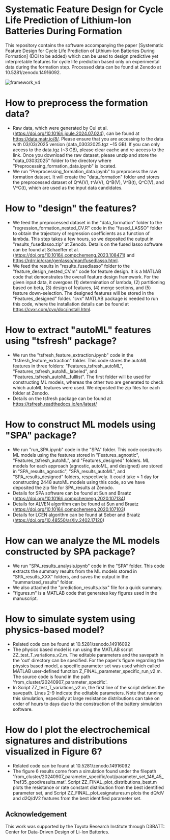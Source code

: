 # Systematic Feature Design for Cycle Life Prediction of Lithium-Ion Batteries During Formation

This repository contains the software accompanying the paper [Systematic Feature Design for Cycle Life Prediction of Lithium-Ion Batteries During Formation] (DOI to be added) which can be used to design predictive yet interpretable features for cycle life prediction based only on experimental data during the formation step. Processed data can be found at Zenodo at 10.5281/zenodo.14916092.

![framework_v4](https://github.com/user-attachments/assets/af8c1326-84ac-4f3c-b7e3-1031835772b9)

# How to preprocess the formation data?

* Raw data, which were generated by Cui et al. (https://doi.org/10.1016/j.joule.2024.07.024), can be found at https://data.matr.io/8/. Please ensure that you are accessing to the data with 03/03/2025 version (data_03032025.tgz ~15 GB). If you can only access to the data.tgz (~3 GB), please clear cache and re-access to the link. Once you download the raw dataset, please unzip and store the "data_03032025" folder to the directory where "Preprocessing_formation_data.ipynb" is located.
* We run "Preprocessing_formation_data.ipynb" to preprocess the raw formation dataset. It will create the "data_formation" folder and stores the preprocessed dataset of Q^A(V), t^A(V), Q^B(V), V^B(t), Q^C(V), and V^C(t), which are used as the input data candidates.
  
# How to "design" the features?

* We feed the preprocessed dataset in the "data_formation" folder to the "regression_formation_nested_CV.R" code in the "fused_LASSO" folder to obtain the trajectory of regression coefficients as a function of lambda. This step takes a few hours, so we deposited the output in "results_fusedlasso.zip" at Zenodo. Details on the fused lasso software can be found at Schaeffer et al. (https://doi.org/10.1016/j.compchemeng.2023.108471) and https://rdrr.io/cran/genlasso/man/fusedlasso.html.
* We feed the results in "results_fusedlasso" folder to the "feature_design_nested_CV.m" code for feature design. It is a MATLAB code that demonstrates the overall feature design framework. For the given input data, it overgoes (1) determination of lambda, (2) partitioning based on beta, (3) design of features, (4) merge sections, and (5) feature down-selection. The designed features will be stored in the "Features_designed" folder. "cvx" MATLAB package is needed to run this code, where the installation details can be found at https://cvxr.com/cvx/doc/install.html.

# How to extract "autoML" features using "tsfresh" package?

* We run the "tsfresh_feature_extraction.ipynb" code in the "tsfresh_feature_extraction" folder. This code stores the autoML features in three folders: "Features_tsfresh_autoML", "Features_tsfresh_autoML_labeled", and "Features_tsfresh_autoML_fulllist". The first folder will be used for constructing ML models, whereas the other two are generated to check which autoML features were used. We deposited the zip files for each folder at Zenodo.
* Details on the tsfresh package can be found at https://tsfresh.readthedocs.io/en/latest/

# How to construct ML models using "SPA" package?

* We run "run_SPA.ipynb" code in the "SPA" folder. This code constructs ML models using the features stored in "Features_agnostic", "Features_tsfresh_autoML", and "Features_designed" folders. ML models for each approach (agnostic, autoML, and designed) are stored in "SPA_results_agnostic", "SPA_results_autoML", and "SPA_results_designed" folders, respectively. It could take > 1 day for constructing 2448 autoML models using this code, so we have deposited the zip file for SPA_results at Zenodo.
* Details for SPA software can be found at Sun and Braatz (https://doi.org/10.1016/j.compchemeng.2020.107134)
* Details for ALVEN algorithm can be found at Sun and Braatz (https://doi.org/10.1016/j.compchemeng.2020.107103)
* Details for LCEN algorithm can be found at Seber and Braatz (https://doi.org/10.48550/arXiv.2402.17120)

# How can we analyze the ML models constructed by SPA package?

* We run "SPA_results_analysis.ipynb" code in the "SPA" folder. This code extracts the summary results from the ML models stored in "SPA_results_XXX" folders, and saves the output in the "summarized_results" folder.
* We also attached the "prediction_results.xlsx" file for a quick summary.
* "figures.m" is a MATLAB code that generates key figures used in the manuscript.

# How to simulate system using physics-based model? 

* Related code can be found at 10.5281/zenodo.14916092
* The physics based model is run using the MATLAB script ZZ_test_T_variations_v2.m. The editable parameters and the savepath in the 'out' directory can be specified. For the paper's figure regarding the physics based model, a specific parameter set was used which called MATLAB user-defined function Z_FINAL_parameter_specific_run_v2.m. The source code is found in the path 'from_cluster/20240907_parameter_specific'.
* In Script ZZ_test_T_variations_v2.m, the first line of the script defines the savepath. Lines 2-9 indicate the editable parameters. Note that running this simulation, especially at large resistance distributions can take on order of hours to days due to the construction of the battery simulation software.

# How do I plot the electrochemical signatures and distributions visualized in Figure 6? 

* Related code can be found at 10.5281/zenodo.14916092
* The figure 6 results come from a simulation found under the filepath 'from_cluster/20240907_parameter_specific/out/parameter_set_146_45_Tref35_good/results.mat'. Script ZZ_FINAL_plot_distributions_best.m plots the resistance or rate constant distribution from the best identified parameter set, and Script ZZ_FINAL_plot_esignatures.m plots the dQ/dV and d2Q/dV2 features from the best identified parameter set.

## Acknowledgement

This work was supported by the Toyota Research Institute through D3BATT: Center for Data-Driven Design of Li-Ion Batteries.
